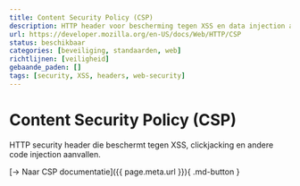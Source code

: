```yaml
---
title: Content Security Policy (CSP)
description: HTTP header voor bescherming tegen XSS en data injection aanvallen
url: https://developer.mozilla.org/en-US/docs/Web/HTTP/CSP
status: beschikbaar
categories: [beveiliging, standaarden, web]
richtlijnen: [veiligheid]
gebaande_paden: []
tags: [security, XSS, headers, web-security]
---
```


# Content Security Policy (CSP)

HTTP security header die beschermt tegen XSS, clickjacking en andere code injection aanvallen.

[→ Naar CSP documentatie]({{ page.meta.url }}){ .md-button }
